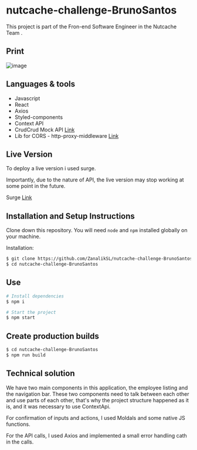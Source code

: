 # nutcache-challenge-BrunoSantos

This project is part of the Fron-end Software Engineer in the Nutcache Team . 

## Print

![image](https://user-images.githubusercontent.com/71197933/135949340-5b75e684-ca89-443d-ae7f-ca051eeedfde.png)

## Languages & tools

- Javascript
- React
- Axios
- Styled-components 
- Context API
- CrudCrud Mock API [Link](https://crudcrud.com/)
- Lib for CORS - http-proxy-middleware [Link](https://www.npmjs.com/package/http-proxy-middleware/v/0.19.1)

## Live Version

To deploy a live version i used surge.

Importantly, due to the nature of API, the live version may stop working at some point in the future.

Surge [Link](https://honorable-bomb.surge.sh/)

## Installation and Setup Instructions

Clone down this repository. You will need `node` and `npm` installed globally on your machine.  

Installation:

```bash
$ git clone https://github.com/ZanalikSL/nutcache-challenge-BrunoSantos.git
$ cd nutcache-challenge-BrunoSantos
```

## Use

```bash
# Install dependencies
$ npm i

# Start the project
$ npm start
```

## Create production builds

```bash
$ cd nutcache-challenge-BrunoSantos
$ npm run build
```

## Technical solution

We have two main components in this application, the employee listing and the navigation bar. 
These two components need to talk between each other and use parts of each other, that's why the project structure happened as it is, and it was necessary to use ContextApi.

For confirmation of inputs and actions, I used Moldals and some native JS functions.

For the API calls, I used Axios and implemented a small error handling cath in the calls.
